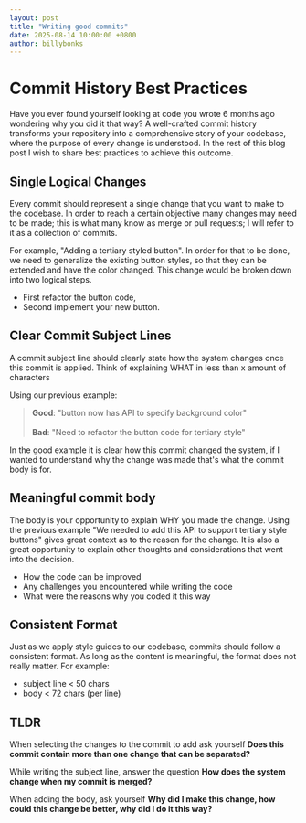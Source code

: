 ```yaml
---
layout: post
title: "Writing good commits"
date: 2025-08-14 10:00:00 +0800
author: billybonks
---
```


# Commit History Best Practices

Have you ever found yourself looking at code you wrote 6 months ago wondering why you did it that way? A well-crafted commit history transforms your repository into a comprehensive story of your codebase, where the purpose of every change is understood. In the rest of this blog post I wish to share best practices to achieve this outcome.

## Single Logical Changes

Every commit should represent a single change that you want to make to the codebase. In order to reach a certain objective many changes may need to be made; this is what many know as merge or pull requests; I will refer to it as a collection of commits.

For example, "Adding a tertiary styled button". In order for that to be done, we need to generalize the existing button styles, so that they can be extended and have the color changed. This change would be broken down into two logical steps.

- First refactor the button code,
- Second implement your new button.

## Clear Commit Subject Lines

A commit subject line should clearly state how the system changes once this commit is applied. Think of explaining WHAT in less than x amount of characters

Using our previous example:

> **Good**: "button now has API to specify background color"<br /><br /> **Bad**: "Need to refactor the button code for tertiary style"

In the good example it is clear how this commit changed the system, if I wanted to understand why the change was made that's what the commit body is for.

## Meaningful commit body

The body is your opportunity to explain WHY you made the change. Using the previous example "We needed to add this API to support tertiary style buttons" gives great context as to the reason for the change. It is also a great opportunity to explain other thoughts and considerations that went into the decision.

- How the code can be improved
- Any challenges you encountered while writing the code
- What were the reasons why you coded it this way

## Consistent Format

Just as we apply style guides to our codebase, commits should follow a consistent format. As long as the content is meaningful, the format does not really matter. For example:

- subject line < 50 chars
- body < 72 chars (per line)

## TLDR

When selecting the changes to the commit to add ask yourself **Does this commit contain more than one change that can be separated?**

While writing the subject line, answer the question **How does the system change when my commit is merged?**

When adding the body, ask yourself **Why did I make this change, how could this change be better, why did I do it this way?**
